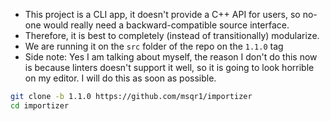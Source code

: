 - This project is a CLI app, it doesn't provide a C++ API for users, so no-one would really need a backward-compatible source interface.
- Therefore, it is best to completely (instead of transitionally) modularize.
- We are running it on the `src` folder of the repo on the `1.1.0` tag
- Side note: Yes I am talking about myself, the reason I don't do this now is because linters doesn't support it well, so it is going to look horrible on my editor. I will do this as soon as possible.
```sh
git clone -b 1.1.0 https://github.com/msqr1/importizer
cd importizer
```